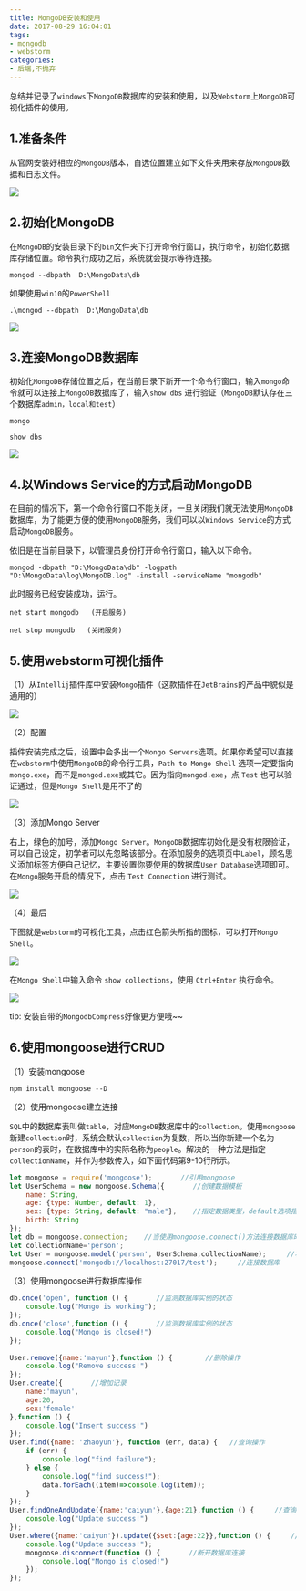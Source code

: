 ```yaml
---
title: MongoDB安装和使用
date: 2017-08-29 16:04:01
tags:
- mongodb
- webstorm
categories:
- 后端,不抛弃
---
```

总结并记录了`windows`下`MongoDB`数据库的安装和使用，以及`Webstorm`上`MongoDB`可视化插件的使用。
<!--more-->
## 1.准备条件
从官网安装好相应的`MongoDB`版本，自选位置建立如下文件夹用来存放`MongoDB`数据和日志文件。

![](https://raw.githubusercontent.com/Nirvana-cn/Photograph-deposit/master/p11.png)

## 2.初始化MongoDB

在`MongoDB`的安装目录下的`bin`文件夹下打开命令行窗口，执行命令，初始化数据库存储位置。命令执行成功之后，系统就会提示等待连接。

```shell
mongod --dbpath  D:\MongoData\db
```

如果使用`win10`的`PowerShell`

```shell
.\mongod --dbpath  D:\MongoData\db
```

![](https://raw.githubusercontent.com/Nirvana-cn/Photograph-deposit/master/p23.png)

## 3.连接MongoDB数据库

初始化`MongoDB`存储位置之后，在当前目录下新开一个命令行窗口，输入`mongo`命令就可以连接上`MongoDB`数据库了，输入`show dbs` 进行验证（`MongoDB`默认存在三个数据库`admin，local和test`）

```shell
mongo

show dbs
```

![](https://raw.githubusercontent.com/Nirvana-cn/Photograph-deposit/master/p24.png)

## 4.以Windows Service的方式启动MongoDB

在目前的情况下，第一个命令行窗口不能关闭，一旦关闭我们就无法使用`MongoDB`数据库，为了能更方便的使用`MongoDB`服务，我们可以以`Windows Service`的方式启动`MongoDB`服务。

依旧是在当前目录下，以管理员身份打开命令行窗口，输入以下命令。


```shell
mongod -dbpath "D:\MongoData\db" -logpath "D:\MongoData\log\MongoDB.log" -install -serviceName "mongodb"
```

此时服务已经安装成功，运行。

```shell
net start mongodb   (开启服务)

net stop mongodb   (关闭服务)
```


## 5.使用webstorm可视化插件

（1）从`Intellij`插件库中安装`Mongo`插件（这款插件在`JetBrains`的产品中貌似是通用的）

![](https://raw.githubusercontent.com/Nirvana-cn/Photograph-deposit/master/p25.png)

（2）配置

插件安装完成之后，设置中会多出一个`Mongo Servers`选项。如果你希望可以直接在`webstorm`中使用`MongoDB`的命令行工具，`Path to Mongo Shell` 选项一定要指向`mongo.exe`，而不是`mongod.exe`或其它。因为指向`mongod.exe`，点 `Test` 也可以验证通过，但是`Mongo Shell`是用不了的

![](https://raw.githubusercontent.com/Nirvana-cn/Photograph-deposit/master/p26.png)

（3）添加Mongo Server

右上，绿色的加号，添加`Mongo Server`。`MongoDB`数据库初始化是没有权限验证，可以自己设定，初学者可以先忽略该部分。在添加服务的选项页中`Label`，顾名思义添加标签方便自己记忆，主要设置你要使用的数据库`User Database`选项即可。在`Mongo`服务开启的情况下，点击 `Test Connection` 进行测试。

![](https://raw.githubusercontent.com/Nirvana-cn/Photograph-deposit/master/p27.png)

（4）最后

下图就是`webstorm`的可视化工具，点击红色箭头所指的图标，可以打开`Mongo Shell`。

![](https://raw.githubusercontent.com/Nirvana-cn/Photograph-deposit/master/p28.png)

在`Mongo Shell`中输入命令 `show collections`，使用 `Ctrl+Enter` 执行命令。

![](https://raw.githubusercontent.com/Nirvana-cn/Photograph-deposit/master/p29.png)

tip: 安装自带的`MongodbCompress`好像更方便哦~~

## 6.使用mongoose进行CRUD

（1）安装mongoose

```shell
npm install mongoose --D
```

（2）使用mongoose建立连接

`SQL`中的数据库表叫做`table`，对应`MongoDB`数据库中的`collection`。使用`mongoose`新建`collection`时，系统会默认`collection`为复数，所以当你新建一个名为`person`的表时，在数据库中的实际名称为`people`。解决的一种方法是指定`collectionName`，并作为参数传入，如下面代码第9-10行所示。

```javascript
let mongoose = require('mongoose');       //引用mongoose  
let UserSchema = new mongoose.Schema({       //创建数据模板  
    name: String,  
    age: {type: Number, default: 1},  
    sex: {type: String, default: "male"},    //指定数据类型，default选项指数据缺失时的默认值  
    birth: String  
});  
let db = mongoose.connection;    //当使用mongoose.connect()方法连接数据库时，数据库的实例依附在mongoose.connection上  
let collectionName='person';       
let User = mongoose.model('person', UserSchema,collectionName);     //将模板绑定到指定的collection上  
mongoose.connect('mongodb://localhost:27017/test');     //连接数据库  
```
（3）使用mongoose进行数据库操作

```javascript
db.once('open', function () {       //监测数据库实例的状态  
    console.log("Mongo is working");  
});       
db.once('close',function () {       //监测数据库实例的状态  
    console.log("Mongo is closed!")  
});  
  
User.remove({name:'mayun'},function () {        //删除操作
    console.log("Remove success!")  
});  
User.create({       //增加记录  
    name:'mayun',
    age:20,  
    sex:'female'  
},function () {  
    console.log("Insert success!")  
});  
User.find({name: 'zhaoyun'}, function (err, data) {   //查询操作
    if (err) {  
        console.log("find failure");  
    } else {  
        console.log("find success!");  
        data.forEach((item)=>console.log(item));  
    }  
});  
User.findOneAndUpdate({name:'caiyun'},{age:21},function () {     //查询并更新
    console.log("Update success!")  
});  
User.where({name:'caiyun'}).update({$set:{age:22}},function () {     //更新操作
    console.log("Update success!");  
    mongoose.disconnect(function () {       //断开数据库连接  
        console.log("Mongo is closed!")  
    });  
});  
```
